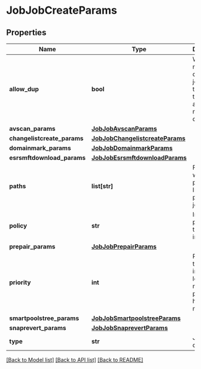 # JobJobCreateParams

## Properties
Name | Type | Description | Notes
------------ | ------------- | ------------- | -------------
**allow_dup** | **bool** | Whether or not to queue the job if one of the same type is already running or queued. | [optional] 
**avscan_params** | [**JobJobAvscanParams**](JobJobAvscanParams.md) |  | [optional] 
**changelistcreate_params** | [**JobJobChangelistcreateParams**](JobJobChangelistcreateParams.md) |  | [optional] 
**domainmark_params** | [**JobJobDomainmarkParams**](JobJobDomainmarkParams.md) |  | [optional] 
**esrsmftdownload_params** | [**JobJobEsrsmftdownloadParams**](JobJobEsrsmftdownloadParams.md) |  | [optional] 
**paths** | **list[str]** | For jobs which take paths, the IFS paths to pass to the job. | [optional] 
**policy** | **str** | Impact policy of this job instance. | [optional] 
**prepair_params** | [**JobJobPrepairParams**](JobJobPrepairParams.md) |  | [optional] 
**priority** | **int** | Priority of this job instance; lower numbers preempt higher numbers. | [optional] 
**smartpoolstree_params** | [**JobJobSmartpoolstreeParams**](JobJobSmartpoolstreeParams.md) |  | [optional] 
**snaprevert_params** | [**JobJobSnaprevertParams**](JobJobSnaprevertParams.md) |  | [optional] 
**type** | **str** | Job type to queue. | 

[[Back to Model list]](../README.md#documentation-for-models) [[Back to API list]](../README.md#documentation-for-api-endpoints) [[Back to README]](../README.md)


